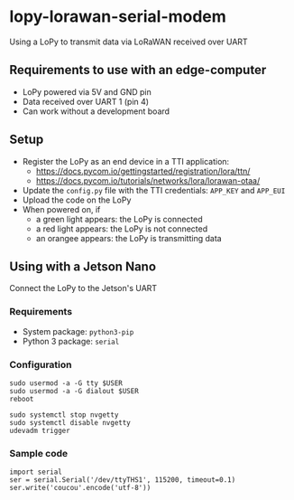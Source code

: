 # lopy-lorawan-serial-modem
Using a LoPy to transmit data via LoRaWAN received over UART 

## Requirements to use with an edge-computer

- LoPy powered via 5V and GND pin
- Data received over UART 1 (pin 4)
- Can work without a development board

## Setup

- Register the LoPy as an end device in a TTI application:
  - https://docs.pycom.io/gettingstarted/registration/lora/ttn/
  - https://docs.pycom.io/tutorials/networks/lora/lorawan-otaa/
- Update the `config.py` file with the TTI credentials: `APP_KEY` and `APP_EUI`
- Upload the code on the LoPy
- When powered on, if 
  - a green light appears: the LoPy is connected
  - a red light appears: the LoPy is not connected
  - an orangee appears: the LoPy is transmitting data

## Using with a Jetson Nano

Connect the LoPy to the Jetson's UART 

### Requirements

- System package: `python3-pip`
- Python 3 package: `serial`

### Configuration

```
sudo usermod -a -G tty $USER
sudo usermod -a -G dialout $USER
reboot
```

```
sudo systemctl stop nvgetty
sudo systemctl disable nvgetty
udevadm trigger
```

### Sample code

```
import serial
ser = serial.Serial('/dev/ttyTHS1', 115200, timeout=0.1)
ser.write('coucou'.encode('utf-8'))
```
